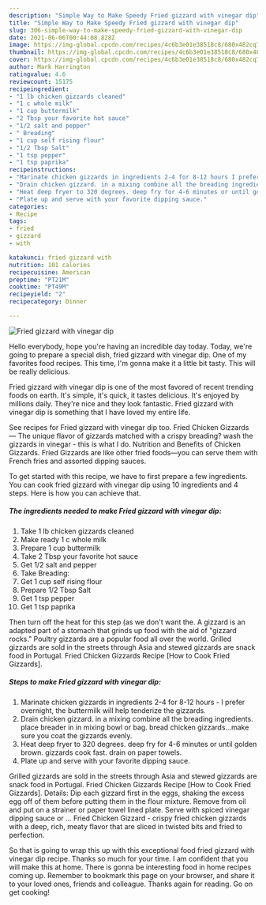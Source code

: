 ```yaml
---
description: "Simple Way to Make Speedy Fried gizzard with vinegar dip"
title: "Simple Way to Make Speedy Fried gizzard with vinegar dip"
slug: 306-simple-way-to-make-speedy-fried-gizzard-with-vinegar-dip
date: 2021-06-06T00:44:08.828Z
image: https://img-global.cpcdn.com/recipes/4c6b3e01e38518c8/680x482cq70/fried-gizzard-with-vinegar-dip-recipe-main-photo.jpg
thumbnail: https://img-global.cpcdn.com/recipes/4c6b3e01e38518c8/680x482cq70/fried-gizzard-with-vinegar-dip-recipe-main-photo.jpg
cover: https://img-global.cpcdn.com/recipes/4c6b3e01e38518c8/680x482cq70/fried-gizzard-with-vinegar-dip-recipe-main-photo.jpg
author: Mark Harrington
ratingvalue: 4.6
reviewcount: 15175
recipeingredient:
- "1 lb chicken gizzards cleaned"
- "1 c whole milk"
- "1 cup buttermilk"
- "2 Tbsp your favorite hot sauce"
- "1/2 salt and pepper"
- " Breading"
- "1 cup self rising flour"
- "1/2 Tbsp Salt"
- "1 tsp pepper"
- "1 tsp paprika"
recipeinstructions:
- "Marinate chicken gizzards in ingredients 2-4 for 8-12 hours I prefer overnight, the buttermilk will help tenderize the gizzards."
- "Drain chicken gizzard. in a mixing combine all the breading ingredients. place breader in in mixing bowl or bag. bread chicken gizzards...make sure you coat the gizzards evenly."
- "Heat deep fryer to 320 degrees. deep fry for 4-6 minutes or until golden brown. gizzards cook fast. drain on paper towels."
- "Plate up and serve with your favorite dipping sauce."
categories:
- Recipe
tags:
- fried
- gizzard
- with

katakunci: fried gizzard with 
nutrition: 101 calories
recipecuisine: American
preptime: "PT21M"
cooktime: "PT49M"
recipeyield: "2"
recipecategory: Dinner

---
```



![Fried gizzard with vinegar dip](https://img-global.cpcdn.com/recipes/4c6b3e01e38518c8/680x482cq70/fried-gizzard-with-vinegar-dip-recipe-main-photo.jpg)

Hello everybody, hope you're having an incredible day today. Today, we're going to prepare a special dish, fried gizzard with vinegar dip. One of my favorites food recipes. This time, I'm gonna make it a little bit tasty. This will be really delicious.

Fried gizzard with vinegar dip is one of the most favored of recent trending foods on earth. It's simple, it's quick, it tastes delicious. It's enjoyed by millions daily. They're nice and they look fantastic. Fried gizzard with vinegar dip is something that I have loved my entire life.

See recipes for Fried gizzard with vinegar dip too. Fried Chicken Gizzards — The unique flavor of gizzards matched with a crispy breading? wash the gizzards in vinegar - this is what I do. Nutrition and Benefits of Chicken Gizzards. Fried Gizzards are like other fried foods—you can serve them with French fries and assorted dipping sauces.


To get started with this recipe, we have to first prepare a few ingredients. You can cook fried gizzard with vinegar dip using 10 ingredients and 4 steps. Here is how you can achieve that.

<!--inarticleads1-->

##### The ingredients needed to make Fried gizzard with vinegar dip:

1. Take 1 lb chicken gizzards cleaned
1. Make ready 1 c whole milk
1. Prepare 1 cup buttermilk
1. Take 2 Tbsp your favorite hot sauce
1. Get 1/2 salt and pepper
1. Take  Breading:
1. Get 1 cup self rising flour
1. Prepare 1/2 Tbsp Salt
1. Get 1 tsp pepper
1. Get 1 tsp paprika


Then turn off the heat for this step (as we don&#39;t want the. A gizzard is an adapted part of a stomach that grinds up food with the aid of &#34;gizzard rocks.&#34; Poultry gizzards are a popular food all over the world. Grilled gizzards are sold in the streets through Asia and stewed gizzards are snack food in Portugal. Fried Chicken Gizzards Recipe [How to Cook Fried Gizzards]. 

<!--inarticleads2-->

##### Steps to make Fried gizzard with vinegar dip:

1. Marinate chicken gizzards in ingredients 2-4 for 8-12 hours - I prefer overnight, the buttermilk will help tenderize the gizzards.
1. Drain chicken gizzard. in a mixing combine all the breading ingredients. place breader in in mixing bowl or bag. bread chicken gizzards...make sure you coat the gizzards evenly.
1. Heat deep fryer to 320 degrees. deep fry for 4-6 minutes or until golden brown. gizzards cook fast. drain on paper towels.
1. Plate up and serve with your favorite dipping sauce.


Grilled gizzards are sold in the streets through Asia and stewed gizzards are snack food in Portugal. Fried Chicken Gizzards Recipe [How to Cook Fried Gizzards]. Details: Dip each gizzard first in the eggs, shaking the excess egg off of them before putting them in the flour mixture. Remove from oil and put on a strainer or paper towel lined plate. Serve with spiced vinegar dipping sauce or … Fried Chicken Gizzard - crispy fried chicken gizzards with a deep, rich, meaty flavor that are sliced in twisted bits and fried to perfection. 

So that is going to wrap this up with this exceptional food fried gizzard with vinegar dip recipe. Thanks so much for your time. I am confident that you will make this at home. There is gonna be interesting food in home recipes coming up. Remember to bookmark this page on your browser, and share it to your loved ones, friends and colleague. Thanks again for reading. Go on get cooking!
